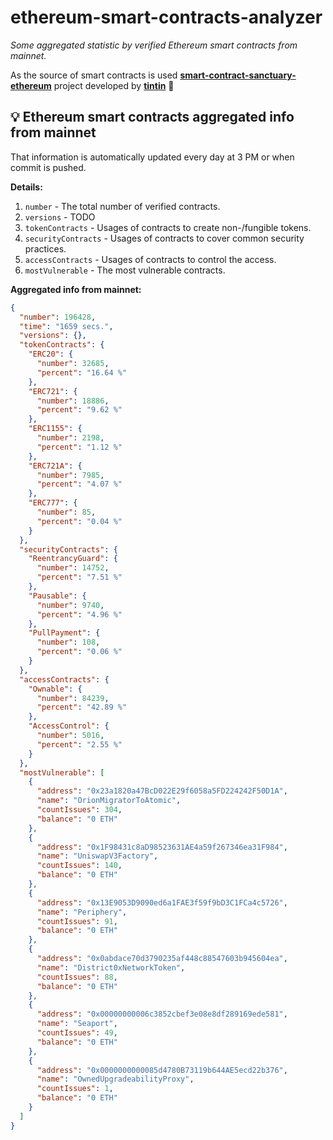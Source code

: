 # ethereum-smart-contracts-analyzer

*Some aggregated statistic by verified Ethereum smart contracts from mainnet.*

As the source of smart contracts is used **[smart-contract-sanctuary-ethereum](https://github.com/tintinweb/smart-contract-sanctuary-ethereum)** project developed by **[tintin](https://github.com/tintinweb)** 👏

## 💡 Ethereum smart contracts aggregated info from mainnet

That information is automatically updated every day at 3 PM or when commit is pushed.

**Details:**

1. `number` - The total number of verified contracts.
2. `versions` - TODO
3. `tokenContracts` - Usages of contracts to create non-/fungible tokens.
4. `securityContracts` - Usages of contracts to cover common security practices. 
5. `accessContracts` - Usages of contracts to control the access.
6. `mostVulnerable` - The most vulnerable contracts.

**Aggregated info from mainnet:**

```json
{
  "number": 196428,
  "time": "1659 secs.",
  "versions": {},
  "tokenContracts": {
    "ERC20": {
      "number": 32685,
      "percent": "16.64 %"
    },
    "ERC721": {
      "number": 18886,
      "percent": "9.62 %"
    },
    "ERC1155": {
      "number": 2198,
      "percent": "1.12 %"
    },
    "ERC721A": {
      "number": 7985,
      "percent": "4.07 %"
    },
    "ERC777": {
      "number": 85,
      "percent": "0.04 %"
    }
  },
  "securityContracts": {
    "ReentrancyGuard": {
      "number": 14752,
      "percent": "7.51 %"
    },
    "Pausable": {
      "number": 9740,
      "percent": "4.96 %"
    },
    "PullPayment": {
      "number": 108,
      "percent": "0.06 %"
    }
  },
  "accessContracts": {
    "Ownable": {
      "number": 84239,
      "percent": "42.89 %"
    },
    "AccessControl": {
      "number": 5016,
      "percent": "2.55 %"
    }
  },
  "mostVulnerable": [
    {
      "address": "0x23a1820a47BcD022E29f6058a5FD224242F50D1A",
      "name": "OrionMigratorToAtomic",
      "countIssues": 304,
      "balance": "0 ETH"
    },
    {
      "address": "0x1F98431c8aD98523631AE4a59f267346ea31F984",
      "name": "UniswapV3Factory",
      "countIssues": 140,
      "balance": "0 ETH"
    },
    {
      "address": "0x13E9053D9090ed6a1FAE3f59f9bD3C1FCa4c5726",
      "name": "Periphery",
      "countIssues": 91,
      "balance": "0 ETH"
    },
    {
      "address": "0x0abdace70d3790235af448c88547603b945604ea",
      "name": "District0xNetworkToken",
      "countIssues": 88,
      "balance": "0 ETH"
    },
    {
      "address": "0x00000000006c3852cbef3e08e8df289169ede581",
      "name": "Seaport",
      "countIssues": 49,
      "balance": "0 ETH"
    },
    {
      "address": "0x0000000000085d4780B73119b644AE5ecd22b376",
      "name": "OwnedUpgradeabilityProxy",
      "countIssues": 1,
      "balance": "0 ETH"
    }
  ]
}
```
